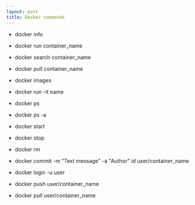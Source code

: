 ```yaml
---
layout: post
title: Docker commands
---
```


- docker info

- docker run container_name

- docker search container_name

- docker pull container_name

- docker images

- docker run -it name

- docker ps

- docker ps -a

- docker start

- docker stop

- docker rm

- docker commit -m "Text message" -a "Author" id user/container_name

- docker login -u user

- docker push user/container_name

- docker pull user/container_name
